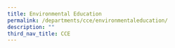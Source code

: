 ```yaml
---
title: Environmental Education
permalink: /departments/cce/environmentaleducation/
description: ""
third_nav_title: CCE
---
```

